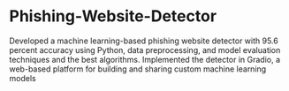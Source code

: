 # Phishing-Website-Detector
Developed a machine learning-based phishing website detector with 95.6 percent accuracy using Python, data
preprocessing, and model evaluation techniques and the best algorithms. Implemented the detector in Gradio, a
web-based platform for building and sharing custom machine learning models 
